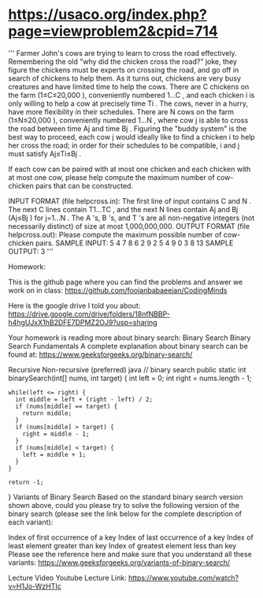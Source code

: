 # https://usaco.org/index.php?page=viewproblem2&cpid=714

'''
Farmer John's cows are trying to learn to cross the road effectively. Remembering the old "why did the chicken cross the road?" joke, they figure the chickens must be experts on crossing the road, and go off in search of chickens to help them.
As it turns out, chickens are very busy creatures and have limited time to help the cows. There are C
chickens on the farm (1≤C≤20,000
), conveniently numbered 1…C
, and each chicken i
is only willing to help a cow at precisely time Ti
. The cows, never in a hurry, have more flexibility in their schedules. There are N
cows on the farm (1≤N≤20,000
), conveniently numbered 1…N
, where cow j
is able to cross the road between time Aj
and time Bj
. Figuring the "buddy system" is the best way to proceed, each cow j
would ideally like to find a chicken i
to help her cross the road; in order for their schedules to be compatible, i
and j
must satisfy Aj≤Ti≤Bj
.

If each cow can be paired with at most one chicken and each chicken with at most one cow, please help compute the maximum number of cow-chicken pairs that can be constructed.

INPUT FORMAT (file helpcross.in):
The first line of input contains C
and N
. The next C
lines contain T1…TC
, and the next N
lines contain Aj
and Bj
(Aj≤Bj
) for j=1…N
. The A
's, B
's, and T
's are all non-negative integers (not necessarily distinct) of size at most 1,000,000,000.
OUTPUT FORMAT (file helpcross.out):
Please compute the maximum possible number of cow-chicken pairs.
SAMPLE INPUT:
5 4
7
8
6
2
9
2 5
4 9
0 3
8 13
SAMPLE OUTPUT:
3
'''

Homework:

This is the github page where you can find the problems and answer we work on in class:
https://github.com/foojanbabaeeian/CodingMinds

Here is the google drive I told you about:
https://drive.google.com/drive/folders/18nfNBBP-h4hgUJxX1hB2DFE7DPMZ2OJ9?usp=sharing

Your homework is reading more about binary search:
Binary Search
Binary Search Fundamentals
A complete explanation about binary search can be found at: https://www.geeksforgeeks.org/binary-search/

Recursive
Non-recursive (preferred)
java
// binary search
public static int binarySearch(int[] nums, int target) {
int left = 0;
int right = nums.length - 1;

    while(left <= right) {
      int middle = left + (right - left) / 2;
      if (nums[middle] == target) {
        return middle;
      }
      if (nums[middle] > target) {
        right = middle - 1;
      }
      if (nums[middle] < target) {
        left = middle + 1;
      }
    }

    return -1;

}
Variants of Binary Search
Based on the standard binary search version shown above, could you please try to solve the following version of the binary search (please see the link below for the complete description of each variant):

Index of first occurrence of a key
Index of last occurrence of a key
Index of least element greater than key
Index of greatest element less than key
Please see the reference here and make sure that you understand all these variants: https://www.geeksforgeeks.org/variants-of-binary-search/

Lecture Video
Youtube Lecture Link: https://www.youtube.com/watch?v=H1Jo-WzHTIc
